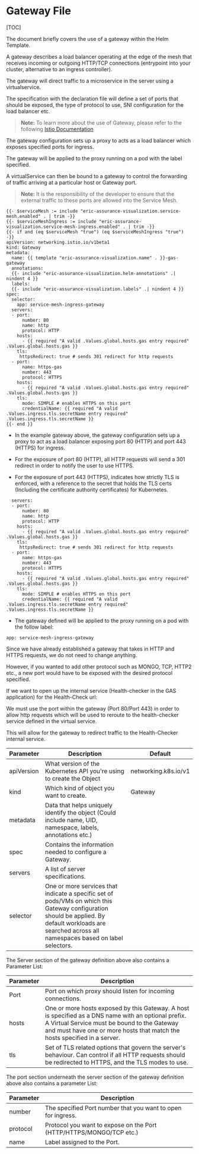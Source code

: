 # Gateway File

[TOC]


The document briefly covers the use of a gateway within the Helm Template.

A gateway describes a load balancer operating at the edge of the mesh that receives incoming or outgoing HTTP/TCP connections (entrypoint into your cluster, alternative to an ingress controller).

The gateway will direct traffic to a microservice in the server using a virtualservice.

The specification with the declaration file will define a set of ports that should be exposed, the type of protocol to use, SNI configuration for the load balancer etc.

> **Note:** To learn more about the use of Gateway, please refer to the following [Istio Documentation](https://istio.io/latest/docs/reference/config/networking/gateway/)


The gateway configuration sets up a proxy to acts as a load balancer which exposes specified ports for ingress.

The gateway will be applied to the proxy running on a pod with the label specified.

A virtualService can then be bound to a gateway to control the forwarding of traffic arriving at a particular host or Gateway port.

> **Note:** It is the responsibility of the developer to ensure that the external traffic to these ports are allowed into the Service Mesh.


```
{{- $serviceMesh := include "eric-assurance-visualization.service-mesh.enabled" . | trim -}}
{{- $serviceMeshIngress := include "eric-assurance-visualization.service-mesh-ingress.enabled" . | trim -}}
{{- if and (eq $serviceMesh "true") (eq $serviceMeshIngress "true") -}}
apiVersion: networking.istio.io/v1beta1
kind: Gateway
metadata:
  name: {{ template "eric-assurance-visualization.name" . }}-gas-gateway
  annotations:
  {{- include "eric-assurance-visualization.helm-annotations" .| nindent 4 }}
  labels:
  {{- include "eric-assurance-visualization.labels" .| nindent 4 }}
spec:
  selector:
    app: service-mesh-ingress-gateway
  servers:
  - port:
      number: 80
      name: http
      protocol: HTTP
    hosts:
      - {{ required "A valid .Values.global.hosts.gas entry required" .Values.global.hosts.gas }}
    tls:
     httpsRedirect: true # sends 301 redirect for http requests
  - port:
      name: https-gas
      number: 443
      protocol: HTTPS
    hosts:
      - {{ required "A valid .Values.global.hosts.gas entry required" .Values.global.hosts.gas }}
    tls:
      mode: SIMPLE # enables HTTPS on this port
      credentialName: {{ required "A valid .Values.ingress.tls.secretName entry required" .Values.ingress.tls.secretName }}
{{- end }}
```


- In the example gateway above, the gateway configuration sets up a proxy to act as a load balancer exposing port 80 (HTTP) and port 443 (HTTPS) for ingress.


- For the exposure of port 80 (HTTP), all HTTP requests will send a 301 redirect in order to notify the user to use HTTPS.


- For the exposure of port 443 (HTTPS), indicates how strictly TLS is enforced, with a reference to the secret that holds the TLS certs (Including the certificate authority certificates) for Kubernetes.

```
  servers:
  - port:
      number: 80
      name: http
      protocol: HTTP
    hosts:
      - {{ required "A valid .Values.global.hosts.gas entry required" .Values.global.hosts.gas }}
    tls:
     httpsRedirect: true # sends 301 redirect for http requests
  - port:
      name: https-gas
      number: 443
      protocol: HTTPS
    hosts:
      - {{ required "A valid .Values.global.hosts.gas entry required" .Values.global.hosts.gas }}
    tls:
      mode: SIMPLE # enables HTTPS on this port
      credentialName: {{ required "A valid .Values.ingress.tls.secretName entry required" .Values.ingress.tls.secretName }}
```

- The gateway defined will be applied to the proxy running on a pod with the follow label:

```
app: service-mesh-ingress-gateway
```

Since we have already established a gateway that takes in HTTP and HTTPS requests, we do not need to change anything.

However, if you wanted to add other protocol such as MONGO, TCP, HTTP2 etc., a new port would have to be exposed with the desired protocol specified.


If we want to open up the internal service (Health-checker in the GAS application) for the Health-Check url:

We must use the port within the gateway (Port 80/Port 443) in order to allow http requests which will be used to reroute to the health-checker service defined in the virtual service.

This will allow for the gateway to redirect traffic to the Health-Checker internal service.


| Parameter  | Description                                                                                                                                                                                            | Default              |
|------------|--------------------------------------------------------------------------------------------------------------------------------------------------------------------------------------------------------|----------------------|
| apiVersion | What version of the Kubernetes API you're using to create the Object                                                                                                                                   | networking.k8s.io/v1 |
| kind       | Which kind of object you want to create.                                                                                                                                                               | Gateway              |
| metadata   | Data that helps uniquely identify the object (Could include name, UID, namespace, labels, annotations etc.)                                                                                            |                      |
| spec       | Contains the information needed to configure a Gateway.                                                                                                                                                |                      |
| servers    | A list of server specifications.                                                                                                                                                                       |                      |
| selector   | One or more services that indicate a specific set of pods/VMs on which this Gateway configuration should be applied. By default workloads are searched across all namespaces based on label selectors. |                      |


The Server section of the gateway definition above also contains a Parameter List:

| Parameter | Description                                                                                                                                                                                                                      |
|-----------|----------------------------------------------------------------------------------------------------------------------------------------------------------------------------------------------------------------------------------|
| Port      | Port on which proxy should listen for incoming connections.                                                                                                                                                                      |
| hosts     | One or more hosts exposed by this Gateway. A host is specified as a DNS name with an optional prefix. A Virtual Service must be bound to the Gateway and must have one or more hosts that match the hosts specified in a server. |
| tls       | Set of TLS related options that govern the server's behaviour. Can control if all HTTP requests should be redirected to HTTPS, and the TLS modes to use.                                                                         |


The port section underneath the server section of the gateway definition above also contains a parameter List:

| Parameter  | Description                                                         |
|------------|---------------------------------------------------------------------|
| number     | The specified Port number that you want to open for ingress.        |
| protocol   | Protocol you want to expose on the Port (HTTP/HTTPS/MONGO/TCP etc.) |
| name       | Label assigned to the Port.                                         |